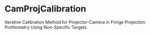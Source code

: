 # CamProjCalibration
Iterative Calibration Method for Projector-Camera in Fringe Projection Profilometry Using Non-Specific Targets
